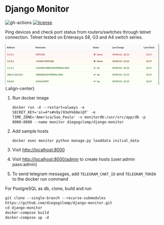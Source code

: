 Django Monitor
==============

![gh-actions](https://github.com/diegogslomp/django-monitor/actions/workflows/docker-image.yml/badge.svg)
[![license](https://img.shields.io/badge/license-MIT-blue.svg)](https://github.com/diegogslomp/django-monitor/blob/master/LICENSE)

Ping devices and check port status from routers/switches through telnet
connection. Telnet tested on Enterasys S8, G3 and A4 switch series.

![Host List Page](https://raw.githubusercontent.com/diegogslomp/django-monitor/master/docs/_screenshots/hostlist.png){.align-center}

1.  Run docker image

        docker run -d --restart=always -e SECRET_KEY='o)=4*s#n9y)93eh%68e(@f' -e TIME_ZONE='America/Sao_Paulo' -v monitordb:/usr/src/app/db -p 8000:8000 --name monitor diegogslomp/django-monitor

2.  Add sample hosts

        docker exec monitor python manage.py loaddata initial_data

3.  Visit <http://localhost:8000>

4.  Visit <http://localhost:8000/admin> to create hosts (user:admin
    pass:admin)

5.  To send telegram messages, add `TELEGRAM_CHAT_ID` and `TELEGRAM_TOKEN`
    to the docker run command

For PostgreSQL as db, clone, build and run

    git clone --single-branch --recurse-submodules https://github.com/diegogslomp/django-monitor.git
    cd django-monitor
    docker-compose build
    docker-compose up -d
